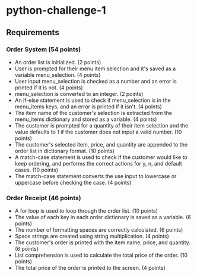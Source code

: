# python-challenge-1

## Requirements

### Order System (54 points)

* An order list is initialized. (2 points)
* User is prompted for their menu item selection and it's saved as a variable menu_selection. (4 points)
* User input menu_selection is checked as a number and an error is printed if it is not. (4 points)
* menu_selection is converted to an integer. (2 points)
* An if-else statement is used to check if menu_selection is in the menu_items keys, and an error is printed if it isn't. (4 points)
* The item name of the customer's selection is extracted from the  menu_items dictionary and stored as a variable. (4 points)
* The customer is prompted for a quantity of their item selection and the value defaults to 1 if the customer does not input a valid number. (10 points)
* The customer's selected item, price, and quantity are appended to the order list in dictionary format. (10 points)
* A match-case statement is used to check if the customer would like to keep ordering, and performs the correct actions for y, n, and default cases. (10 points)
* The match-case statement converts the use input to lowercase or uppercase before checking the case. (4 points)

### Order Receipt (46 points)

* A for loop is used to loop through the order list. (10 points)
* The value of each key in each order dictionary is saved as a variable. (6 points)
* The number of formatting spaces are correctly calculated. (6 points)
* Space strings are created using string multiplication. (4 points)
* The customer's order is printed with the item name, price, and quantity. (6 points)
* List comprehension is used to calculate the total price of the order. (10 points)
* The total price of the order is printed to the screen. (4 points)